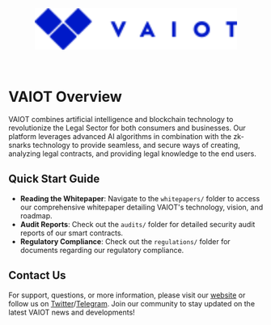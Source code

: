 <div align="center">
    <img src="assets/vaiotLogo.svg" alt="VAIOT Logo" width="400"/>
</div>

</br>
</br>

# VAIOT Overview

VAIOT combines artificial intelligence and blockchain technology to revolutionize the Legal Sector for both consumers and businesses. Our platform leverages advanced AI algorithms in combination with the zk-snarks technology to provide seamless, and secure ways of creating, analyzing legal contracts, and providing legal knowledge to the end users.

## Quick Start Guide

- **Reading the Whitepaper**: Navigate to the `whitepapers/` folder to access our comprehensive whitepaper detailing VAIOT's technology, vision, and roadmap.
- **Audit Reports**: Check out the `audits/` folder for detailed security audit reports of our smart contracts.
- **Regulatory Compliance**: Check out the `regulations/` folder for documents regarding our regulatory compliance.

## Contact Us

For support, questions, or more information, please visit our [website](https://vaiot.ai) or follow us on [Twitter](https://twitter.com/VAIOT_LTD)/[Telegram](https://t.me/VAIOT_Community). Join our community to stay updated on the latest VAIOT news and developments!
